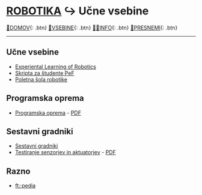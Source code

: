 # [ROBOTIKA](../index) ↪ Učne vsebine

[🏡DOMOV](../index){: .btn}
[📝VSEBINE](../Vsebine/index.md){: .btn}
[👨‍🎓INFO](../info){: .btn}
[💾PRESNEMI](../Presnemi/index){: .btn}

---
## Učne vsebine

- [Experiental Learning of Robotics](https://davidrihtarsic.github.io/Experiental_Learning_of_Robotics/)
- [Skripta za študente PeF](../Skripta/index.md)
- [Poletna šola robotike](./PoletnaSolaRobotike/RoboticsStarterCourse.html)

## Programska oprema

- [Programska oprema](../Skripta/010_Namestitev_programske_opreme) - [PDF](../Skripta/010_Namestitev_programske_opreme.pdf)

## Sestavni gradniki

- [Sestavni gradniki](../Oprema/Oprema_popis)
- [Testiranje senzorjev in aktuatorjev](../Skripta/900_Testiranje_opreme) - [PDF](../Skripta/900_Testiranje_opreme.pdf)

## Razno

- [ft::pedia](https://www.ftcommunity.de/ftpedia/)
